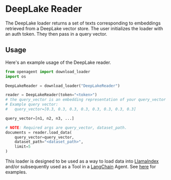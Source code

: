 # DeepLake Reader

The DeepLake loader returns a set of texts corresponding to embeddings retrieved from a DeepLake vector store.
The user initializes the loader with an auth token. They then pass in a query vector.

## Usage

Here's an example usage of the DeepLake reader.

```python
from openagent import download_loader
import os

DeepLakeReader = download_loader("DeepLakeReader")

reader = DeepLakeReader(token="<token>")
# the query_vector is an embedding representation of your query_vector
# Example query vector:
#   query_vector=[0.3, 0.3, 0.3, 0.3, 0.3, 0.3, 0.3, 0.3]

query_vector=[n1, n2, n3, ...]

# NOTE: Required args are query_vector, dataset_path.
documents = reader.load_data(
    query_vector=query_vector,
    dataset_path="<dataset_path>",
    limit=5
)

```

This loader is designed to be used as a way to load data into [LlamaIndex](https://github.com/jerryjliu/gpt_index/tree/main/gpt_index) and/or subsequently used as a Tool in a [LangChain](https://github.com/hwchase17/langchain) Agent. See [here](https://github.com/emptycrown/llama-hub/tree/main) for examples.
